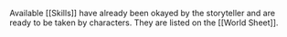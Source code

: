 Available [[Skills]] have already been okayed by the storyteller and are ready to be taken by characters. They are listed on the [[World Sheet]].